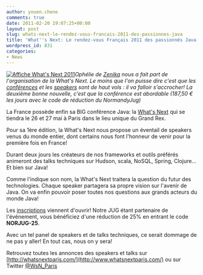 ```yaml
---
author: youen.chene
comments: true
date: 2011-02-20 19:07:25+00:00
layout: post
slug: whats-next-le-rendez-vous-francais-2011-des-passionnes-java
title: 'What''s Next: Le rendez-vous Français 2011 des passionnés Java!'
wordpress_id: 831
categories:
- News
---
```


[![Affiche What's Next 2011](http://www.normandyjug.org/wp-content/uploads/2011/02/Logo_whatsnextparis2-218x300.png)](http://www.normandyjug.org/wp-content/uploads/2011/02/Logo_whatsnextparis2.png)_Ophélie de [Zenika](http://www.zenika.com) nous a fait part de l'organisation de la What's Next. Le moins que l'on puisse dire c'est que les [conférences](http://www.whatsnextparis.com/talks.html) et les [speakers](http://www.whatsnextparis.com/speakers.html) sont de haut vols : il va falloir s'accrocher! La deuxième bonne nouvelle, c'est que la conférence est abordable (187,50 € les jours avec le code de réduction du NormandyJug)_

La France possède enfin sa BIG conférence Java: la [What's Next](http://www.whatsnextparis.com/index.html) qui se tiendra le 26 et 27 mai à Paris dans le lieu unique du Grand Rex.

Pour sa 1ère édition, la What's Next nous propose un éventail de speakers venus du monde entier, dont certains nous font l'honneur de venir pour la première fois en France!

Durant deux jours les créateurs de nos frameworks et outils préférés animeront des talks techniques sur Hudson, scala, NoSQL, Spring, Clojure... Et bien sur Java!

<!-- more -->

Comme l'indique son nom, la What's Next traitera la question du futur des technologies.
Chaque speaker partagera sa propre vision sur l'avenir de Java. On va enfin pouvoir poser toutes nos questions aux grands acteurs du monde Java!

Les [inscriptions](http://www.whatsnextparis.com/index.html) viennent d'ouvrir! Notre JUG étant partenaire de l'événement, vous bénéficiez d'une réduction de 25% en entrant le code **NORJUG-25**. 

Avec un tel panel de speakers et de talks techniques, ce serait dommage de ne pas y aller!
En tout cas, nous on y sera!

Retrouvez toutes les annonces des speakers et talks sur [http://whatsnextparis.com/](http://www.whatsnextparis.com/) ou sur Twitter [@WsN_Paris](http://twitter.com/WsN_Paris)
